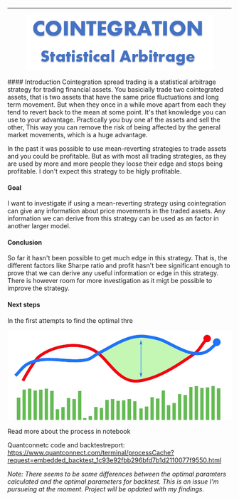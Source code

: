 ----
<p align="center">
  <img src="img/Cointegration.png" />
</p>
#### Introduction
Cointegration spread trading is a statistical arbitrage strategy for trading financial assets. You basicially trade two cointegrated assets, that is two assets that have the same price fluctuations and long term movement. But when they once in a while move apart from each they tend to revert back to the mean at some point. It's that knowledge you can use to your advantage.
Practically you buy one af the assets and sell the other, This way you can remove the risk of being affected by the general market movements, which is a huge advantage. 

In the past it was possible to use mean-reverting strategies to trade assets and you could be profitable. But as with most all trading strategies, as they are used by more and more people they loose their edge and stops being profitable. I don't expect this strategy to be higly profitable.
#### Goal
I want to investigate if using a mean-reverting strategy using cointegration can give any information about price movements in the traded assets. Any information we can derive from this strategy can be used as an factor in another larger model.

#### Conclusion
So far it hasn't been possible to get much edge in this strategy. That is, the different factors like Sharpe ratio and profit hasn't bee significant enough to prove that we can derive any useful information or edge in this strategy. There is however room for more investigation as it migt be possible to improve the strategy.

#### Next steps
In the first attempts to find the optimal thre

![Graphs](img/Github_graphs.jpg)

Read more about the process in notebook

Quantconnetc code and backtestreport:</br>
https://www.quantconnect.com/terminal/processCache?request=embedded_backtest_1c93e92fbb296bfd7b1d2110077f9550.html

*Note: There seems to be some differences between the optimal paramters calculated and the optimal parameters for backtest. This is an issue I'm pursueing at the moment. Project will be opdated with my findings.*

<!--stackedit_data:
eyJoaXN0b3J5IjpbNDgwODMzNDA4LDUyNjU5OTQ1NCwtNTQyOD
QzMjE4LDE3NzE5MDMwODEsMjAwMzg2ODY1MywxMjkxOTczMDIs
MTg1NTY0OTg5NywxMzM5NTU3MTczLDE5Njc5Mjc1NTQsMTEzMz
U5MDc4MiwtMTQzMzc5ODA3MSwtMTMxMzQzODE2Miw0NTg0NjI5
NzIsLTEwMDMwODA2MTIsLTM2ODE4NDEyOF19
-->